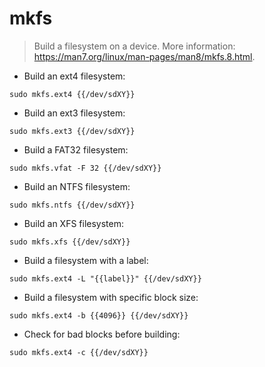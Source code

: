 # mkfs

> Build a filesystem on a device.
> More information: <https://man7.org/linux/man-pages/man8/mkfs.8.html>.

- Build an ext4 filesystem:

`sudo mkfs.ext4 {{/dev/sdXY}}`

- Build an ext3 filesystem:

`sudo mkfs.ext3 {{/dev/sdXY}}`

- Build a FAT32 filesystem:

`sudo mkfs.vfat -F 32 {{/dev/sdXY}}`

- Build an NTFS filesystem:

`sudo mkfs.ntfs {{/dev/sdXY}}`

- Build an XFS filesystem:

`sudo mkfs.xfs {{/dev/sdXY}}`

- Build a filesystem with a label:

`sudo mkfs.ext4 -L "{{label}}" {{/dev/sdXY}}`

- Build a filesystem with specific block size:

`sudo mkfs.ext4 -b {{4096}} {{/dev/sdXY}}`

- Check for bad blocks before building:

`sudo mkfs.ext4 -c {{/dev/sdXY}}`